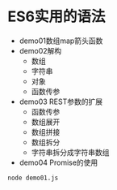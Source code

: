 # ES6实用的语法
* demo01数组map箭头函数
* demo02解构
	* 数组
	* 字符串
	* 对象
	* 函数传参
* demo03 REST参数的扩展
	* 函数传参
	* 数组展开
	* 数组拼接
	* 数组拆分
	* 字符串拆分成字符串数组
* demo04 Promise的使用
```node
node demo01.js
```